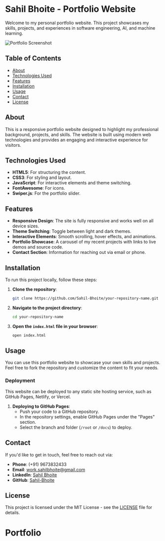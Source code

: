 # Sahil Bhoite - Portfolio Website

Welcome to my personal portfolio website. This project showcases my skills, projects, and experiences in software engineering, AI, and machine learning.

![Portfolio Screenshot](path_to_screenshot)

## Table of Contents

- [About](#about)
- [Technologies Used](#technologies-used)
- [Features](#features)
- [Installation](#installation)
- [Usage](#usage)
- [Contact](#contact)
- [License](#license)

## About

This is a responsive portfolio website designed to highlight my professional background, projects, and skills. The website is built using modern web technologies and provides an engaging and interactive experience for visitors.

## Technologies Used

- **HTML5**: For structuring the content.
- **CSS3**: For styling and layout.
- **JavaScript**: For interactive elements and theme switching.
- **FontAwesome**: For icons.
- **Swiper.js**: For the portfolio slider.

## Features

- **Responsive Design**: The site is fully responsive and works well on all device sizes.
- **Theme Switching**: Toggle between light and dark themes.
- **Interactive Elements**: Smooth scrolling, hover effects, and animations.
- **Portfolio Showcase**: A carousel of my recent projects with links to live demos and source code.
- **Contact Section**: Information for reaching out via email or phone.

## Installation

To run this project locally, follow these steps:

1. **Clone the repository**:
    ```bash
    git clone https://github.com/Sahil-Bhoite/your-repository-name.git
    ```

2. **Navigate to the project directory**:
    ```bash
    cd your-repository-name
    ```

3. **Open the `index.html` file in your browser**:
    ```bash
    open index.html
    ```

## Usage

You can use this portfolio website to showcase your own skills and projects. Feel free to fork the repository and customize the content to fit your needs.

### Deployment

This website can be deployed to any static site hosting service, such as GitHub Pages, Netlify, or Vercel.

1. **Deploying to GitHub Pages**:
    - Push your code to a GitHub repository.
    - In the repository settings, enable GitHub Pages under the "Pages" section.
    - Select the branch and folder (`/root` or `/docs`) to deploy.

## Contact

If you'd like to get in touch, feel free to reach out via:

- **Phone**: (+91) 9673832433
- **Email**: [work.sahilbhoite@gmail.com](mailto:work.sahilbhoite@gmail.com)
- **LinkedIn**: [Sahil Bhoite](https://www.linkedin.com/in/sahil-bhoite/)
- **GitHub**: [Sahil-Bhoite](https://github.com/Sahil-Bhoite)

## License

This project is licensed under the MIT License - see the [LICENSE](LICENSE) file for details.
# Portfolio
